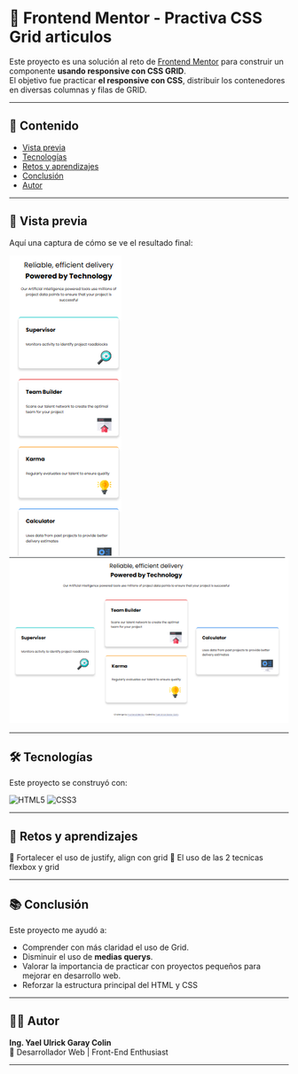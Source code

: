 # 📱 Frontend Mentor - Practiva CSS Grid articulos

Este proyecto es una solución al reto de [Frontend Mentor](https://www.frontendmentor.io/challenges/qr-code-component-iux_sIO_H) para construir un componente **usando responsive con CSS GRID**.  
El objetivo fue practicar **el responsive con CSS**, distribuir los contenedores en diversas columnas y filas de GRID.

---

## 📑 Contenido
- [Vista previa](#vista-previa)
- [Tecnologías](#tecnologías)
- [Retos y aprendizajes](#retos-y-aprendizajes)
- [Conclusión](#conclusión)
- [Autor](#autor)

---

## 📸 Vista previa
Aquí una captura de cómo se ve el resultado final:  

![Vista previa del proyecto](images/Resultado-mobile.png)
![Vista previa del proyecto](images/Resultado.png)


---

## 🛠️ Tecnologías
Este proyecto se construyó con:

![HTML5](https://img.shields.io/badge/HTML5-E34F26?style=for-the-badge&logo=html5&logoColor=white)
![CSS3](https://img.shields.io/badge/CSS3-1572B6?style=for-the-badge&logo=css3&logoColor=white)

---

## 🚀 Retos y aprendizajes
🔹 Fortalecer el uso de justify, align con grid
🔹 El uso de las 2 tecnicas flexbox y grid


---

## 📚 Conclusión
Este proyecto me ayudó a:  
- Comprender con más claridad el uso de Grid.  
- Disminuir el uso de **medias querys**.  
- Valorar la importancia de practicar con proyectos pequeños para mejorar en desarrollo web.  
- Reforzar la estructura principal del HTML y CSS

---

## 👨‍💻 Autor

**Ing. Yael Ulrick Garay Colin**  
💼 Desarrollador Web | Front-End Enthusiast  

---
